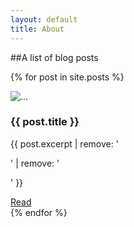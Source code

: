 ```yaml
---
layout: default
title: About
---
```

##A list of blog posts

{% for post in site.posts %}
<div class="row">
  <div class="col-md-6">
  	<img src="..." alt="..." class="img-rounded">
      <div class="caption">
        <h3>{{ post.title }}</h3>
        <p> {{ post.excerpt | remove: '<p>' | remove: '</p>' }} </p>
        <a href="{{ post.url }}" class="btn btn-primary" role="button">Read</a> 
      </div>
  </div>
</div>
{% endfor %}